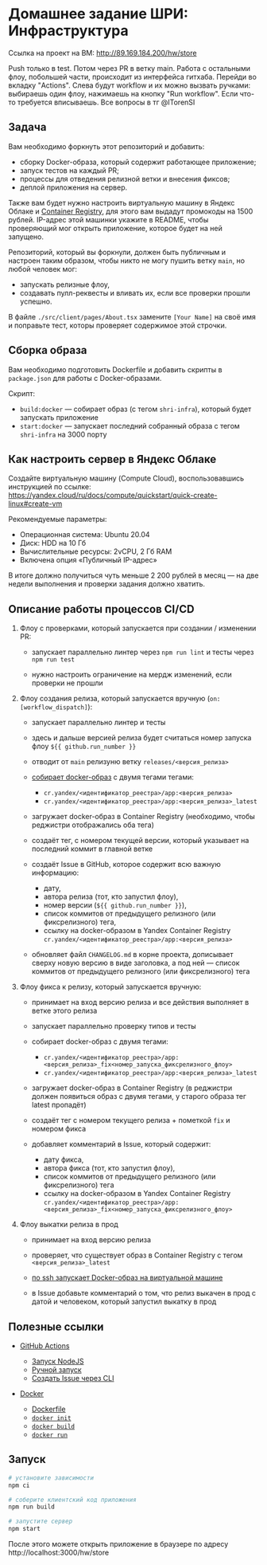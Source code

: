 # Домашнее задание ШРИ: Инфраструктура
Ссылка на проект на ВМ: http://89.169.184.200/hw/store


Push только в test. Потом через PR в ветку main.
Работа с остальными флоу, побольшей части, происходит из интерфейса гитхаба. Перейди во вкладку "Actions".
Слева будут workflow и их можно вызвать ручками: выбираешь один флоу, нажимаешь на кнопку "Run workflow". Если что-то требуется вписываешь.
Все вопросы в тг @ITorenSI

## Задача

Вам необходимо форкнуть этот репозиторий и добавить:
- сборку Docker-образа, который содержит работающее приложение;
- запуск тестов на каждый PR;
- процессы для отведения релизной ветки и внесения фиксов;
- деплой приложения на сервер.

Также вам будет нужно настроить виртуальную машину в Яндекс Облаке и [Container Registry](https://yandex.cloud/ru/docs/container-registry/quickstart/#registry-create), для этого вам выдадут промокоды на 1500 рублей.
IP-адрес этой машинки укажите в README, чтобы проверяющий мог открыть приложение, которое будет на ней запущено.

Репозиторий, который вы форкнули, должен быть публичным и настроен таким образом, чтобы никто не могу пушить ветку `main`, но любой человек мог:
- запускать релизные флоу,
- создавать пулл-реквесты и вливать их, если все проверки прошли успешно.

В файле `./src/client/pages/About.tsx` замените `[Your Name]` на своё имя и поправьте тест, которы проверяет содержимое этой строчки.

## Сборка образа

Вам необходимо подготовить Dockerfile и добавить скрипты в `package.json` для работы с Docker-образами.

Скрипт:
- `build:docker` — собирает образ (с тегом `shri-infra`), который будет запускать приложение
- `start:docker` — запускает последний собранный образа с тегом `shri-infra` на 3000 порту

## Как настроить сервер в Яндекс Облаке

Создайте виртуальную машину (Compute Cloud), воспользовавшись инструкцией по ссылке:\
https://yandex.cloud/ru/docs/compute/quickstart/quick-create-linux#create-vm

Рекомендуемые параметры:
- Операционная система: Ubuntu 20.04
- Диск: HDD на 10 Гб
- Вычислительные ресурсы: 2vCPU, 2 Гб RAM
- Включена опция «Публичный IP-адрес»

В итоге должно получиться чуть меньше 2 200 рублей в месяц — на две недели выполнения и проверки задания должно хватить.

## Описание работы процессов CI/CD

1. Флоу с проверками, который запускается при создании / изменении PR:

    - запускает параллельно линтер через `npm run lint` и тесты через  `npm run test`

    - нужно настроить ограничение на мердж изменений, если проверки не прошли

2. Флоу создания релиза, который запускается вручную (`on: [workflow_dispatch]`):

    - запускает параллельно линтер и тесты

    - здесь и дальше версией релиза будет считаться номер запуска флоу `${{ github.run_number }}`

    - отводит от `main` релизуню ветку `releases/<версия_релиза>`

    - [собирает docker-образ](https://yandex.cloud/ru/docs/container-registry/operations/docker-image/docker-image-create) с двумя тегами тегами:
        - `cr.yandex/<идентификатор_реестра>/app:<версия_релиза>`
        - `cr.yandex/<идентификатор_реестра>/app:<версия_релиза>_latest`
    
    - загружает docker-образ в Container Registry (необходимо, чтобы реджистри отображались оба тега)

    - создаёт тег, с номером текущей версии, который указывает на последний коммит в главной ветке

    - создаёт Issue в GitHub, которое содержит всю важную информацию:
        - дату,
        - автора релиза (тот, кто запустил флоу),
        - номер версии (`${{ github.run_number }}`),
        - список коммитов от предыдущего релизного (или фиксрелизного) тега,
        - ссылку на docker-образом в Yandex Container Registry\
          `cr.yandex/<идентификатор_реестра>/app:<версия_релиза>`

    - обновляет файл `CHANGELOG.md` в корне проекта, дописывает сверху новую версию в виде заголовка, а под ней — список коммитов от предыдущего релизного (или фиксрелизного) тега

3. Флоу фикса к релизу, который запускается вручную:

    - принимает на вход версию релиза и все действия выполняет в ветке этого релиза

    - запускает параллельно проверку типов и тесты

    - собирает docker-образ с двумя тегами:
        - `cr.yandex/<идентификатор_реестра>/app:<версия_релиза>_fix<номер_запуска_фиксрелизного_флоу>`
        - `cr.yandex/<идентификатор_реестра>/app:<версия_релиза>_latest`
    
    - загружает docker-образ в Container Registry (в реджистри должен появиться образ с двумя тегами, у старого образа тег latest пропадёт)

    - создаёт тег с номером текущего релиза + пометкой `fix` и номером фикса

    - добавляет комментарий в Issue, который содержит:
        - дату фикса,
        - автора фикса (тот, кто запустил флоу),
        - список коммитов от предыдущего релизного (или фиксрелизного) тега
        - ссылку на docker-образом в Yandex Container Registry\
          `cr.yandex/<идентификатор_реестра>/app:<версия_релиза>_fix<номер_запуска_фиксрелизного_флоу>`

4. Флоу выкатки релиза в прод

    - принимает на вход версию релиза

    - проверяет, что существует образ в Container Registry с тегом `<версия_релиза>_latest`

    - [по ssh запускает Docker-образ на виртуальной машине](https://yandex.cloud/ru/docs/container-registry/tutorials/run-docker-on-vm/console#run)

    - в Issue добавьте комментарий о том, что релиз выкачен в прод c датой и человеком, который запустил выкатку в прод

## Полезные ссылки

- [GitHub Actions](https://docs.github.com/ru/actions)
    - [Запуск NodeJS](https://docs.github.com/ru/actions/automating-builds-and-tests/building-and-testing-nodejs)
    - [Ручной запуск](https://docs.github.com/ru/actions/using-workflows/manually-running-a-workflow)
    - [Создать Issue через CLI](https://docs.github.com/ru/issues/tracking-your-work-with-issues/creating-an-issue#creating-an-issue-with-github-cli)

- [Docker](https://docs.docker.com/)
    - [Dockerfile](https://docs.docker.com/reference/dockerfile/)
    - [`docker init`](https://docs.docker.com/reference/cli/docker/init/)
    - [`docker build`](https://docs.docker.com/reference/cli/docker/image/build/)
    - [`docker run`](https://docs.docker.com/reference/cli/docker/container/run/)

## Запуск

```sh
# установите зависимости
npm ci

# соберите клиентский код приложения
npm run build

# запустите сервер
npm start
```

После этого можете открыть приложение в браузере по адресу http://localhost:3000/hw/store
